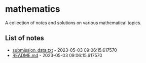 # mathematics
A collection of notes and solutions on various mathematical topics.

## List of notes
- [submission_data.txt](./submission_data.txt) - 2023-05-03 09:06:15.617570
- [README.md](./README.md) - 2023-05-03 09:06:15.617570
